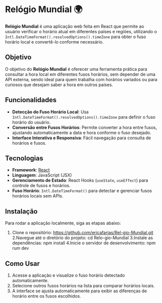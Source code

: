# Relógio Mundial 🌍

**Relógio Mundial** é uma aplicação web feita em React que permite ao usuário verificar o horário atual em diferentes países e regiões, utilizando o `Intl.DateTimeFormat().resolvedOptions().timeZone` para obter o fuso horário local e convertê-lo conforme necessário.

## Objetivo
O objetivo do **Relógio Mundial** é oferecer uma ferramenta prática para consultar a hora local em diferentes fusos horários, sem depender de uma API externa, sendo ideal para quem trabalha com horários variados ou para curiosos que desejam saber a hora em outros países.

## Funcionalidades
- **Detecção do Fuso Horário Local**: Usa `Intl.DateTimeFormat().resolvedOptions().timeZone` para definir o fuso horário do usuário.
- **Conversão entre Fusos Horários**: Permite converter a hora entre fusos, ajustando automaticamente a data e hora conforme o fuso desejado.
- **Interface Interativa e Responsiva**: Fácil navegação para consulta de horários e fusos.

## Tecnologias
- **Framework**: [React](https://reactjs.org/)
- **Linguagem**: JavaScript (JSX)
- **Gerenciamento de Estado**: React Hooks (`useState`, `useEffect`) para controle de fusos e horários.
- **Fuso Horário**: `Intl.DateTimeFormat()` para detectar e gerenciar fusos horários locais sem APIs.

## Instalação
Para rodar a aplicação localmente, siga as etapas abaixo:

1. Clone o repositório:
   https://github.com/ericafarias/Rel-gio-Mundial.git
2.Navegue até o diretório do projeto:
   cd Relo-gio-Mundial
3.Instale as dependências:
   npm install
4.Inicie o servidor de desenvolvimento:
   npm rum dev

## Como Usar
1. Acesse a aplicação e visualize o fuso horário detectado automaticamente.
2. Selecione outros fusos horários na lista para comparar horários locais.
3. A interface se ajusta automaticamente para exibir as diferenças de horário entre os fusos escolhidos.

